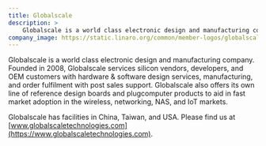 ```yaml
---
title: Globalscale
description: >
    Globalscale is a world class electronic design and manufacturing company.
company_image: https://static.linaro.org/common/member-logos/globalscale.jpg
---
```

Globalscale is a world class electronic design and manufacturing company. Founded in 2008, Globalscale services silicon vendors, developers, and OEM customers with hardware & software design services, manufacturing, and order fulfilment with post sales support. Globalscale also offers its own line of reference design boards and plugcomputer products to aid in fast market adoption in the wireless, networking, NAS, and IoT markets.

Globalscale has facilities in China, Taiwan, and USA. Please find us at [www.globalscaletechnologies.com](https://www.globalscaletechnologies.com).

